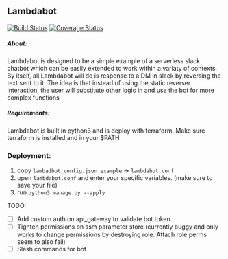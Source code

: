 ## Lambdabot

[![Build Status](https://travis-ci.org/securityclippy/lambdabot.svg?branch=master)](https://travis-ci.org/securityclippy/lambdabot)
[![Coverage Status](https://coveralls.io/repos/github/securityclippy/lambdabot/badge.svg?branch=master)](https://coveralls.io/github/securityclippy/lambdabot?branch=master)

##### About:  
Lambdabot is designed to be a simple example of a serverless slack chatbot which can
be easily extended to work within a variaty of contexts.  By itself, all Lambdabot will do is
response to a DM in slack by reversing the text sent to it.  The idea is that instead of using
the static reverser interaction, the user will substitute other logic in and use the bot for
more complex functions

##### Requirements: 
Lambdabot is built in python3 and is deploy with terraform. Make sure terraform is installed and in your
$PATH

### Deployment:
1. copy ```lambadbot_config.json.example``` -> ```lambdabot.conf```
2. open ```lambdabot.conf``` and enter your specific variables. (make sure to save your file)
3. run ```python3 manage.py --apply```


TODO:
- [ ] Add custom auth on api_gateway to validate bot token
- [ ] Tighten permissions on ssm parameter store (currently buggy and only works
to change permissions by destroying role.  Attach role perms seem to also fail)
- [ ] Slash commands for bot 